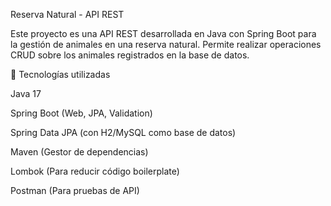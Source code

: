 Reserva Natural - API REST

Este proyecto es una API REST desarrollada en Java con Spring Boot para la gestión de animales en una reserva natural. Permite realizar operaciones CRUD sobre los animales registrados en la base de datos.

🚀 Tecnologías utilizadas

Java 17

Spring Boot (Web, JPA, Validation)

Spring Data JPA (con H2/MySQL como base de datos)

Maven (Gestor de dependencias)

Lombok (Para reducir código boilerplate)

Postman (Para pruebas de API)

